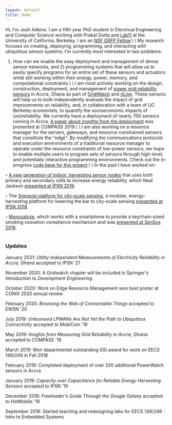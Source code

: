 ```yaml
---
layout: default
title: Home
---
```


Hi, I'm Josh Adkins. I am a fifth year PhD student in 
Electrical Engineering and Computer Science working with 
Prabal Dutta and [Lab11](http://lab11.eecs.berkeley.edu) at the 
University of California, Berkeley.
I am an [NSF GRFP Fellow](https://www.nsfgrfp.org).\\
\\
My research focuses on creating, deploying, programming, and interacting with 
ubiquitous sensor systems. I'm currently most interested in two problems:
1) How can we enable the easy deployment and management of dense sensor
networks, and 2) programming systems that will allow us to easily specify programs
for an entire set of these sensors and actuators while still working within
their energy, power, memory, and computational constraints.\\
\\
I am most actively working on the design, construction, deployment, and management
of [power grid reliability sensors](github.com/lab11/plugwatch) in Accra, Ghana as part of [GridWatch](https://grid.watch) and [nLine](https://nline.io).
These sensors will help us to both independently evaluate the impact of grid 
improvements on reliability, and, in collaboration with a team of UC Berkeley economists, 
to quantify the socioeconomic impacts of (un)reliability. We currently
have a deployment of nearly 700 sensors running in Accra. [A paper about insights from the 
deployment](https://joshuaadkins.com/publications/compass19.pdf) was presented at COMPASS 2019.\\
\\
I am also working on a resource manager for the servers, gateways, and resource constrained
sensors that constitute the "edge". By modifying  the communications protocols and
execution environments of a traditional resource manager to operate under the resource
constraints of low-power sensors, we hope to enable multiple users to program
sets of sensors through high-level, and potentially interactive programming environments.
Check out the in-progress [code base for this project](https://github.com/conix-center/edge-rm).\\
\\
In the past I have worked on: 

&#9;&#9;<b>-</b> [A new generation of indoor, harvesting sensor nodes](github.com/lab11/permamote)
that uses both primary and secondary cells to increase energy reliability, which Neal Jackson 
[presented at IPSN 2019](https://lab11.eecs.berkeley.edu/content/pubs/jackson19capacity).

&#9;&#9;<b>-</b> The [Signpost platform for city-scale sensing](github.com/lab11/signpost), a modular, energy-harvesting 
platform for lowering the bar to city-scale sensing [presented at IPSN 2018](https://lab11.eecs.berkeley.edu/content/pubs/adkins18signpost.pdf).

&#9;&#9;<b>-</b> [Monoxalyze](github.com/lab11/monoxalyze), which works with a smartphone 
to provide a keychain-sized smoking cessation compliance mechanism and was 
[presented at SenSys 2016](https://lab11.eecs.berkeley.edu/content/pubs/adkins16monoxalyze.pdf).<br>
<br>   
### Updates
January 2021: _Utility-Independent Measurements of Electricity Reliability in Accra, Ghana_ accepted to IPSN '21

November 2020: A Gridwatch chapter will be included in Springer's _Introduction to Development Engineering_.

October 2020: Work on Edge Resource Management won best poster at CONIX 2020 annual review

February 2020: _Browsing the Web of Connectable Things_ accepted to EWSN '20

July 2019: _Unlicensed LPWANs Are Not Yet the Path to Ubiquitous Connectivity_ accepted to MobiCom '19

May 2019: _Insights from Measuring Grid Reliability in Accra, Ghana_ accepted to COMPASS '19 

March 2019: Won departmental outstanding GSI award for work on EECS 149/249 in Fall 2018

February 2019: Completed deployment of over 200 additional PowerWatch sensors in Accra

January 2019: _Capacity over Capacitance for Reliable Energy Harvesting Sensors_ accepted to IPSN '19

December 2018: _Freeloader's Guide Through the Google Galaxy_ accepted to HotMobile '19

September 2018: Started teaching and redesigning labs for EECS 149/249 - Intro to Embedded Systems
